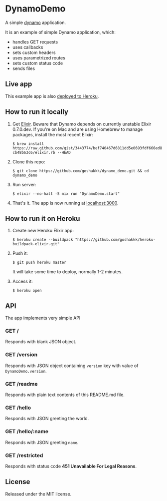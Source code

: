 # DynamoDemo

A simple [dynamo](https://github.com/josevalim/dynamo) application.

It is an example of simple Dynamo application, which:

* handles GET requests
* uses callbacks
* sets custom headers
* uses parametrized routes
* sets custom status code
* sends files

## Live app

This example app is also [deployed to
Heroku](http://dynamo-demo.herokuapp.com/).

## How to run it locally

1. Get [Elixir](http://elixir-lang.org). Beware that Dynamo depends on
   currently unstable Elixir 0.7.0.dev. If you're on Mac and are using
   Homebrew to manage packages, install the most recent Elixir:

   `$ brew install https://raw.github.com/gist/3443774/bef740467d6811dd5e0693fdf666ed8cb48b63c6/elixir.rb --HEAD`

2. Clone this repo:

   `$ git clone https://github.com/goshakkk/dynamo_demo.git && cd dynamo_demo`

3. Run server:

   `$ elixir --no-halt -S mix run "DynamoDemo.start"`

4. That's it. The app is now running at
   [localhost:3000](http://localhost:3000/).

## How to run it on Heroku

1. Create new Heroku Elixir app:

   `$ heroku create --buildpack "https://github.com/goshakkk/heroku-buildpack-elixir.git"`

2. Push it:

   `$ git push heroku master`

   It will take some time to deploy, normally 1-2 minutes.

3. Access it:

   `$ heroku open`

## API

The app implements very simple API

### GET /

Responds with blank JSON object.

### GET /version

Responds with JSON object containing `version` key with value of
`DynamoDemo.version`.

### GET /readme

Responds with plain text contents of this README.md file.

### GET /hello

Responds with JSON greeting the world.

### GET /hello/:name

Responds with JSON greeting `name`.

### GET /restricted

Responds with status code **451 Unavailable For Legal Reasons**.

## License

Released under the MIT license.

